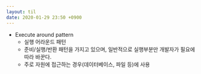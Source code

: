 ```yaml
---
layout: til
date: 2020-01-29 23:50 +0900
---
```


* Execute around pattern
  * 실행 어라운드 패턴
  * 준비/실행/반환 패턴을 가지고 있으며, 일반적으로 실행부분만 개발자가 필요에 따라 바꾼다.
  * 주로 자원에 접근하는 경우(데이터베이스, 파일 등)에 사용
